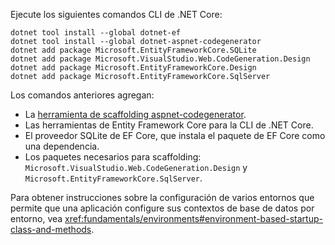 Ejecute los siguientes comandos CLI de .NET Core:

```dotnetcli
dotnet tool install --global dotnet-ef
dotnet tool install --global dotnet-aspnet-codegenerator
dotnet add package Microsoft.EntityFrameworkCore.SQLite
dotnet add package Microsoft.VisualStudio.Web.CodeGeneration.Design
dotnet add package Microsoft.EntityFrameworkCore.Design
dotnet add package Microsoft.EntityFrameworkCore.SqlServer
```

Los comandos anteriores agregan:

* La [herramienta de scaffolding aspnet-codegenerator](xref:fundamentals/tools/dotnet-aspnet-codegenerator).
* Las herramientas de Entity Framework Core para la CLI de .NET Core.
* El proveedor SQLite de EF Core, que instala el paquete de EF Core como una dependencia.
* Los paquetes necesarios para scaffolding: `Microsoft.VisualStudio.Web.CodeGeneration.Design` y `Microsoft.EntityFrameworkCore.SqlServer`.

Para obtener instrucciones sobre la configuración de varios entornos que permite que una aplicación configure sus contextos de base de datos por entorno, vea <xref:fundamentals/environments#environment-based-startup-class-and-methods>.
